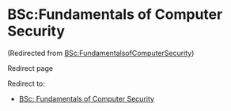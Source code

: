 






BSc:Fundamentals of Computer Security
=====================================



(Redirected from [BSc:FundamentalsofComputerSecurity](/index.php?title=BSc:FundamentalsofComputerSecurity&redirect=no "BSc:FundamentalsofComputerSecurity"))  

Redirect page


Redirect to:

* [BSc: Fundamentals of Computer Security](/index.php/BSc:_Fundamentals_of_Computer_Security "BSc: Fundamentals of Computer Security")









